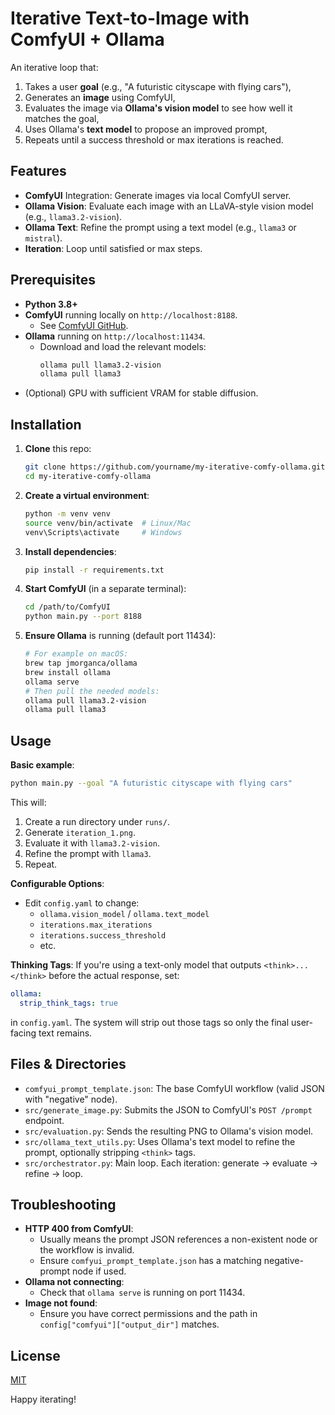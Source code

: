 # Iterative Text-to-Image with ComfyUI + Ollama

An iterative loop that:
1. Takes a user **goal** (e.g., "A futuristic cityscape with flying cars"),
2. Generates an **image** using ComfyUI,
3. Evaluates the image via **Ollama's vision model** to see how well it matches the goal,
4. Uses Ollama's **text model** to propose an improved prompt,
5. Repeats until a success threshold or max iterations is reached.

## Features
- **ComfyUI** Integration: Generate images via local ComfyUI server.
- **Ollama Vision**: Evaluate each image with an LLaVA-style vision model (e.g., `llama3.2-vision`).
- **Ollama Text**: Refine the prompt using a text model (e.g., `llama3` or `mistral`).
- **Iteration**: Loop until satisfied or max steps.

## Prerequisites
- **Python 3.8+**
- **ComfyUI** running locally on `http://localhost:8188`.
  - See [ComfyUI GitHub](https://github.com/comfyanonymous/ComfyUI).
- **Ollama** running on `http://localhost:11434`.  
  - Download and load the relevant models:
    ```bash
    ollama pull llama3.2-vision
    ollama pull llama3
    ```
- (Optional) GPU with sufficient VRAM for stable diffusion.

## Installation
1. **Clone** this repo:
   ```bash
   git clone https://github.com/yourname/my-iterative-comfy-ollama.git
   cd my-iterative-comfy-ollama
   ```
2. **Create a virtual environment**:
   ```bash
   python -m venv venv
   source venv/bin/activate  # Linux/Mac
   venv\Scripts\activate     # Windows
   ```
3. **Install dependencies**:
   ```bash
   pip install -r requirements.txt
   ```
4. **Start ComfyUI** (in a separate terminal):
   ```bash
   cd /path/to/ComfyUI
   python main.py --port 8188
   ```
5. **Ensure Ollama** is running (default port 11434):
   ```bash
   # For example on macOS:
   brew tap jmorganca/ollama
   brew install ollama
   ollama serve
   # Then pull the needed models:
   ollama pull llama3.2-vision
   ollama pull llama3
   ```

## Usage
**Basic example**:
```bash
python main.py --goal "A futuristic cityscape with flying cars"
```
This will:
1. Create a run directory under `runs/`.
2. Generate `iteration_1.png`.
3. Evaluate it with `llama3.2-vision`.
4. Refine the prompt with `llama3`.
5. Repeat.

**Configurable Options**:
- Edit `config.yaml` to change:
  - `ollama.vision_model` / `ollama.text_model`
  - `iterations.max_iterations`
  - `iterations.success_threshold`
  - etc.

**Thinking Tags**:
If you're using a text-only model that outputs `<think>...</think>` before the actual response, set:
```yaml
ollama:
  strip_think_tags: true
```
in `config.yaml`. The system will strip out those tags so only the final user-facing text remains.

## Files & Directories
- `comfyui_prompt_template.json`: The base ComfyUI workflow (valid JSON with "negative" node).
- `src/generate_image.py`: Submits the JSON to ComfyUI's `POST /prompt` endpoint.
- `src/evaluation.py`: Sends the resulting PNG to Ollama's vision model.
- `src/ollama_text_utils.py`: Uses Ollama's text model to refine the prompt, optionally stripping `<think>` tags.
- `src/orchestrator.py`: Main loop. Each iteration: generate → evaluate → refine → loop.

## Troubleshooting
- **HTTP 400 from ComfyUI**:
  - Usually means the prompt JSON references a non-existent node or the workflow is invalid. 
  - Ensure `comfyui_prompt_template.json` has a matching negative-prompt node if used.
- **Ollama not connecting**:
  - Check that `ollama serve` is running on port 11434.
- **Image not found**:
  - Ensure you have correct permissions and the path in `config["comfyui"]["output_dir"]` matches.

## License
[MIT](LICENSE)

Happy iterating! 